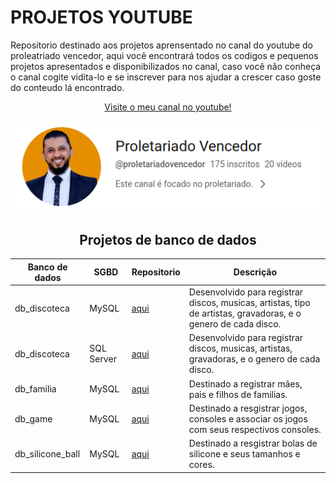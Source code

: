 # PROJETOS YOUTUBE

Repositorio destinado aos projetos aprensentado no canal do youtube do proleatriado vencedor, aqui você encontrará todos os codigos e pequenos projetos apresentados e disponibilizados no canal, caso você não conheça o canal cogite vidita-lo e se inscrever para nos ajudar a crescer caso goste do conteudo lá encontrado.

<div align="center">

[Visite o meu canal no youtube!](https://www.youtube.com/@proletariovencedor?sub_confirmation=1)

[![Proletariado vencedor](./img/proletariado.png)](https://www.youtube.com/@proletariovencedor?sub_confirmation=1)


## Projetos de banco de dados

|Banco de dados|SGBD| Repositorio | Descrição|
|-----------|----------|----------|-----------|
|db_discoteca|MySQL |[aqui](/db_discoteca/)|Desenvolvido para registrar discos, musicas, artistas, tipo de artistas, gravadoras, e o genero de cada disco.|
|db_discoteca|SQL Server | [aqui](https://github.com/Lucianolpsf/db_discoteca_SQL_SERVER)|Desenvolvido para registrar discos, musicas, artistas, gravadoras, e o genero de cada disco.|
|db_familia|MySQL |[aqui](/db_familia/)| Destinado a registrar mães, pais e filhos de familias.|
|db_game|MySQL |[aqui](/db_game/)| Destinado a resgistrar jogos, consoles e associar os jogos com seus respectivos consoles.|
|db_silicone_ball|MySQL|[aqui](/db_silicone_ball/)| Destinado a resgistrar bolas de silicone e seus tamanhos e cores.|
</div>
